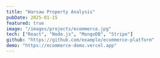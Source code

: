 ```yaml
---
title: "Warsaw Property Analysis"
pubDate: 2025-01-15
featured: true
image: "/images/projects/ecommerce.jpg"
tech: ["React", "Node.js", "MongoDB", "Stripe"]
github: "https://github.com/example/ecommerce-platform"
demo: "https://ecommerce-demo.vercel.app"
---
```

